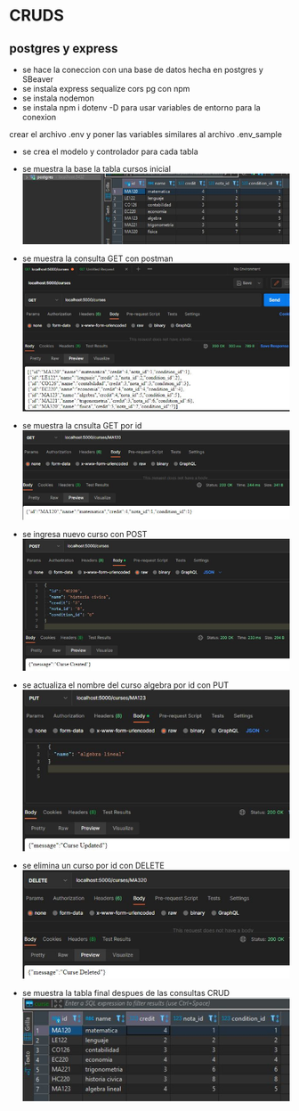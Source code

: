 # CRUDS
## postgres y express

- se hace la coneccion con una base de datos hecha en postgres y SBeaver
- se instala express sequalize cors pg con npm
- se instala nodemon 
- se instala npm i dotenv -D  para usar variables de entorno para la conexion

crear el archivo .env y poner las variables similares al archivo .env_sample

- se crea el modelo y controlador para cada tabla


- se muestra la base la tabla cursos inicial
![App Screenshot](https://github.com/ariescacy9/express_crud/blob/main/img/tablaCursos.JPG?raw=true)

- se muestra la consulta GET con postman
![App Screenshot](https://github.com/ariescacy9/express_crud/blob/main/img/consultaCursos.JPG?raw=true)

- se muestra la cnsulta GET por id
![App Screenshot](https://github.com/ariescacy9/express_crud/blob/main/img/busquedaID.JPG?raw=true)

- se ingresa nuevo curso con POST
![App Screenshot](https://github.com/ariescacy9/express_crud/blob/main/img/crearCurso.JPG?raw=true)

- se actualiza el nombre del curso algebra por id con PUT
![App Screenshot](https://github.com/ariescacy9/express_crud/blob/main/img/actualizandoCurso.JPG?raw=true)

- se elimina un curso por id con DELETE
![App Screenshot](https://github.com/ariescacy9/express_crud/blob/main/img/eliminarCurso.JPG?raw=true)

- se muestra la tabla final despues de las consultas CRUD
![App Screenshot](https://github.com/ariescacy9/express_crud/blob/main/img/datosActualizados.JPG?raw=true)
